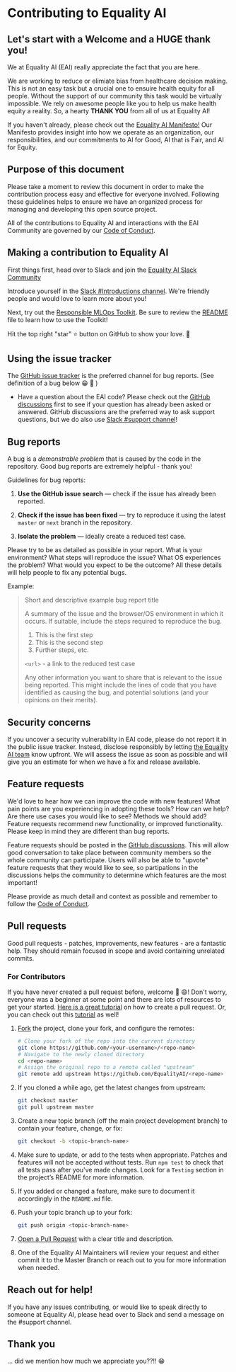 # Contributing to Equality AI

## Let's start with a Welcome and a HUGE thank you!

We at Equality AI (EAI) really appreciate the fact that you are here. 

We are working to reduce or elimiate bias from healthcare decision making. This is not an easy task but a crucial one to ensuire health equity for all people. Without the support of our community this task would be virtually impossible. We rely on awesome people like you to help us make health equity a reality. So, a hearty **THANK YOU** from all of us at Equality AI! 

If you haven't already, please check out the [Equality AI Manifesto!](https://github.com/EqualityAI/responsible_mlops/blob/main/MANIFESTO.md) Our Manifesto provides insight into how we operate as an organization, our responsibilities, and our commitments to AI for Good, AI that is Fair, and AI for Equity.


## Purpose of this document

Please take a moment to review this document in order to make the contribution process easy and effective for everyone involved.
Following these guidelines helps to ensure we have an organized process for managing and developing this open source project.


All of the contributions to Equality AI and interactions with the EAI Community are governed by our [Code of Conduct](https://github.com/EqualityAI/responsible_mlops/blob/main/CODE_OF_CONDUCT.md). 


## Making a contribution to Equality AI
First things first, head over to Slack and join the [Equality AI Slack Community](https://join.slack.com/t/equalityai/shared_invite/zt-1claqpebo-MnGnGoqCM9Do~40HqbSaww)

Introduce yourself in the [Slack #Introductions channel](https://equalityai.slack.com/archives/C03HF77775W). We're friendly people and would love to learn more about you!

Next, try out the [Responsible MLOps Toolkit](https://github.com/EqualityAI/responsible_mlops). Be sure to review the [README](https://github.com/EqualityAI/responsible_mlops/blob/main/README.md) file to learn how to use the Toolkit!

Hit the top right "star" :star: button on GitHub to show your love.
:green_heart: 



## Using the issue tracker


The [GitHub issue tracker](https://github.com/EqualityAI/responsible_mlops/issues) is the preferred channel for bug reports. (See definition of a bug below :grin: :lady_beetle: )

* Have a question about the EAI code? Please check out the [GitHub discussions](https://github.com/EqualityAI/responsible_mlops/discussions)  first to see if your question has already been asked or answered.  GitHub discussions are the preferred way to ask support questions, but we do also use [Slack #support channel](https://equalityai.slack.com/archives/C03HF7G4N0Y)! 


## Bug reports

A bug is a _demonstrable problem_ that is caused by the code in the repository.
Good bug reports are extremely helpful - thank you!

Guidelines for bug reports:

1. **Use the GitHub issue search** &mdash; check if the issue has already been
   reported.

2. **Check if the issue has been fixed** &mdash; try to reproduce it using the
   latest `master` or `next` branch in the repository.

3. **Isolate the problem** &mdash; ideally create a reduced test case.

Please try to be as detailed as possible in your report. What is
your environment? What steps will reproduce the issue? What OS experiences the
problem? What would you expect to be the outcome? All these details will help
people to fix any potential bugs.

Example:

> Short and descriptive example bug report title
>
> A summary of the issue and the browser/OS environment in which it occurs. If
> suitable, include the steps required to reproduce the bug.
>
> 1. This is the first step
> 2. This is the second step
> 3. Further steps, etc.
>
> `<url>` - a link to the reduced test case
>
> Any other information you want to share that is relevant to the issue being
> reported. This might include the lines of code that you have identified as
> causing the bug, and potential solutions (and your opinions on their
> merits).

## Security concerns 
If you uncover a security vulnerability in EAI code, please do not report it in the public issue tracker. Instead, disclose responsibly by letting [the Equality AI team](mailto:support@equalityai.com?subject=Security) know upfront. We will assess the issue as soon as possible and will give you an estimate for when we have a fix and release available.

## Feature requests

We'd love to hear how we can improve the code with new features! What pain points are you experiencing in adopting these tools? How can we help? Are there use cases you would like to see? Methods we should add? Feature requests recommend new functionality, or improved functionality. Please keep in mind they are different than bug reports. 

Feature requests should be posted in the [GitHub discussions](https://github.com/EqualityAI/ResponsibleMLOpsToolkit/discussions). This will allow good conversation to take place between community members so the whole community can participate. Users will also be able to "upvote" feature requests that they would like to see, so partipations in the discussions helps the community to determine which features are the most important!

Please provide as much detail and context as possible and remember to follow the [Code of Conduct](https://github.com/EqualityAI/ResponsibleMLOpsToolkit/blob/main/CODE_OF_CONDUCT.md).

## Pull requests

Good pull requests - patches, improvements, new features - are a fantastic
help. They should remain focused in scope and avoid containing unrelated
commits.

### For Contributors

If you have never created a pull request before, welcome :tada: :smile:! Don't worry, everyone was a beginner at some point and there are lots of resources to get your started. [Here is a great tutorial](https://egghead.io/series/how-to-contribute-to-an-open-source-project-on-github) on how to create a pull request. Or, you can check out this [tutorial](http://www.firsttimersonly.com/) as well! 

1. [Fork](http://help.github.com/fork-a-repo/) the project, clone your fork,
   and configure the remotes:

   ```bash
   # Clone your fork of the repo into the current directory
   git clone https://github.com/<your-username>/<repo-name>
   # Navigate to the newly cloned directory
   cd <repo-name>
   # Assign the original repo to a remote called "upstream"
   git remote add upstream https://github.com/EqualityAI/<repo-name>
   ```

2. If you cloned a while ago, get the latest changes from upstream:

   ```bash
   git checkout master
   git pull upstream master
   ```

3. Create a new topic branch (off the main project development branch) to
   contain your feature, change, or fix:

   ```bash
   git checkout -b <topic-branch-name>
   ```

4. Make sure to update, or add to the tests when appropriate. Patches and
   features will not be accepted without tests. Run `npm test` to check that
   all tests pass after you've made changes. Look for a `Testing` section in
   the project’s README for more information.

5. If you added or changed a feature, make sure to document it accordingly in
   the `README.md` file.

6. Push your topic branch up to your fork:

   ```bash
   git push origin <topic-branch-name>
   ```

7. [Open a Pull Request](https://help.github.com/articles/using-pull-requests/)
    with a clear title and description.

8. One of the Equality AI Maintainers will review your request and either commit it to the Master Branch or reach out to you for more information when needed. 

## Reach out for help!
If you have any issues contributing, or would like to speak directly to someone at Equality AI, please head over to Slack and send a message on the #support channel.

## Thank you
... did we mention how much we appreciate you??!! :grin: 



